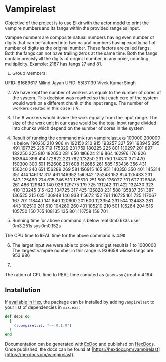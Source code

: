 # Vampirelast

Objective of the project is to use Elixir with the actor model to print the vampire numbers and its fangs within the provided range as input.

Vampire numbers are composite natural numbers having even number of digits that can be factored into two natural numbers having exactly half of number of digits as the original number. These factors are called fangs. Both the fangs can not have trailing zeros at the same time. Both the fangs contain precisly all the digits of original number, in any order, counting multiplicity. Example: 2187 has fangs 27 and 81.

1. Group Members:

  UFID: 81689617 Milind Jayan
  UFID: 55131139 Vivek Kumar Singh

2. We have kept the number of workers as equak to the number of cores of the system.       This decision was reached so that each core of the system would work on a different     chunk of the input range. The number of workers created in this case is 8.

3. The 8 workers would divide the work equally from the input range. The size of the       work unit in our case would be the total input range divided into chunks which          depend on the number of cores in the system

4. Result of running the command mix run vampirelast.exs 100000 200000 is below
190260 210 906 \n
192150 210 915
193257 327 591
193945 395 491
197725 275 719
175329 231 759
180225 225 801
180297 201 897
182250 225 810
182650 281 650
186624 216 864
162976 176 926
163944 396 414
172822 221 782
173250 231 750
174370 371 470
150300 300 501
152608 251 608
152685 261 585
153436 356 431
156240 240 651
156289 269 581
156915 165 951
140350 350 401
145314 351 414
146137 317 461
146952 156 942
125248 152 824
125433 231 543
125460 204 615 246 510
125500 251 500
126027 201 627
126846 261 486
129640 140 926
129775 179 725
131242 311 422
132430 323 410
133245 315 423
134725 317 425
135828 231 588
135837 351 387
136525 215 635
136948 146 938
115672 152 761
116725 161 725
117067 167 701
118440 141 840
120600 201 600
123354 231 534
124483 281 443
102510 201 510
104260 260 401
105210 210 501
105264 204 516
105750 150 705
108135 135 801
110758 158 701

5. Running time for above command is below
real    0m0.683s
user    0m3.251s
sys     0m0.152s

The CPU time to REAL time for the above command is 4.98

6. The larget input we were able to provide and get result is 1 to 1000000
   The largest vampire number in this range is 939658 whose fangs are 953 986 

7.

The ration of CPU time to REAL time comuted as (user+sys)/real = 4.194

## Installation

If [available in Hex](https://hex.pm/docs/publish), the package can be installed
by adding `vampirelast` to your list of dependencies in `mix.exs`:

```elixir
def deps do
  [
    {:vampirelast, "~> 0.1.0"}
  ]
end
```

Documentation can be generated with [ExDoc](https://github.com/elixir-lang/ex_doc)
and published on [HexDocs](https://hexdocs.pm). Once published, the docs can
be found at [https://hexdocs.pm/vampirelast](https://hexdocs.pm/vampirelast).

